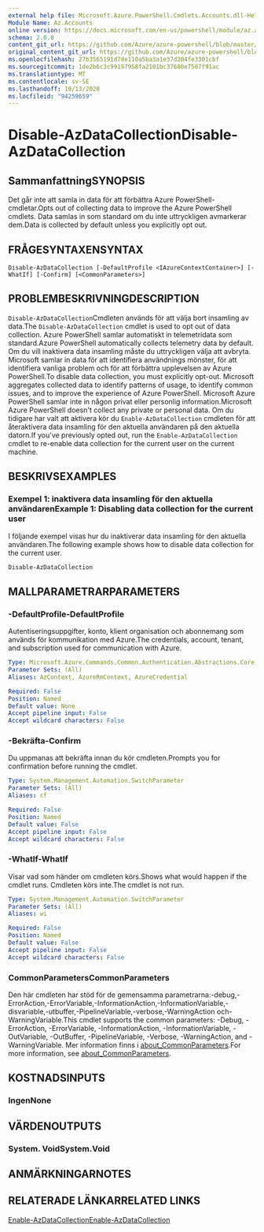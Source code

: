 ```yaml
---
external help file: Microsoft.Azure.PowerShell.Cmdlets.Accounts.dll-Help.xml
Module Name: Az.Accounts
online version: https://docs.microsoft.com/en-us/powershell/module/az.accounts/disable-azdatacollection
schema: 2.0.0
content_git_url: https://github.com/Azure/azure-powershell/blob/master/src/Accounts/Accounts/help/Disable-AzDataCollection.md
original_content_git_url: https://github.com/Azure/azure-powershell/blob/master/src/Accounts/Accounts/help/Disable-AzDataCollection.md
ms.openlocfilehash: 27b3565191d7de110a5ba3a1e37d204fe3301cbf
ms.sourcegitcommit: 1de2b6c3c99197958fa2101bc37680e7507f91ac
ms.translationtype: MT
ms.contentlocale: sv-SE
ms.lasthandoff: 10/13/2020
ms.locfileid: "94259659"
---
```

# <span data-ttu-id="962e6-101">Disable-AzDataCollection</span><span class="sxs-lookup"><span data-stu-id="962e6-101">Disable-AzDataCollection</span></span>

## <span data-ttu-id="962e6-102">Sammanfattning</span><span class="sxs-lookup"><span data-stu-id="962e6-102">SYNOPSIS</span></span>
<span data-ttu-id="962e6-103">Det går inte att samla in data för att förbättra Azure PowerShell-cmdletar.</span><span class="sxs-lookup"><span data-stu-id="962e6-103">Opts out of collecting data to improve the Azure PowerShell cmdlets.</span></span> <span data-ttu-id="962e6-104">Data samlas in som standard om du inte uttryckligen avmarkerar dem.</span><span class="sxs-lookup"><span data-stu-id="962e6-104">Data is collected by default unless you explicitly opt out.</span></span>

## <span data-ttu-id="962e6-105">FRÅGESYNTAXEN</span><span class="sxs-lookup"><span data-stu-id="962e6-105">SYNTAX</span></span>

```
Disable-AzDataCollection [-DefaultProfile <IAzureContextContainer>] [-WhatIf] [-Confirm] [<CommonParameters>]
```

## <span data-ttu-id="962e6-106">PROBLEMBESKRIVNING</span><span class="sxs-lookup"><span data-stu-id="962e6-106">DESCRIPTION</span></span>

<span data-ttu-id="962e6-107">`Disable-AzDataCollection`Cmdleten används för att välja bort insamling av data.</span><span class="sxs-lookup"><span data-stu-id="962e6-107">The `Disable-AzDataCollection` cmdlet is used to opt out of data collection.</span></span> <span data-ttu-id="962e6-108">Azure PowerShell samlar automatiskt in telemetridata som standard.</span><span class="sxs-lookup"><span data-stu-id="962e6-108">Azure PowerShell automatically collects telemetry data by default.</span></span> <span data-ttu-id="962e6-109">Om du vill inaktivera data insamling måste du uttryckligen välja att avbryta. Microsoft samlar in data för att identifiera användnings mönster, för att identifiera vanliga problem och för att förbättra upplevelsen av Azure PowerShell.</span><span class="sxs-lookup"><span data-stu-id="962e6-109">To disable data collection, you must explicitly opt-out. Microsoft aggregates collected data to identify patterns of usage, to identify common issues, and to improve the experience of Azure PowerShell.</span></span> <span data-ttu-id="962e6-110">Microsoft Azure PowerShell samlar inte in någon privat eller personlig information.</span><span class="sxs-lookup"><span data-stu-id="962e6-110">Microsoft Azure PowerShell doesn't collect any private or personal data.</span></span> <span data-ttu-id="962e6-111">Om du tidigare har valt att aktivera kör du `Enable-AzDataCollection` cmdleten för att återaktivera data insamling för den aktuella användaren på den aktuella datorn.</span><span class="sxs-lookup"><span data-stu-id="962e6-111">If you've previously opted out, run the `Enable-AzDataCollection` cmdlet to re-enable data collection for the current user on the current machine.</span></span>

## <span data-ttu-id="962e6-112">BESKRIVS</span><span class="sxs-lookup"><span data-stu-id="962e6-112">EXAMPLES</span></span>

### <span data-ttu-id="962e6-113">Exempel 1: inaktivera data insamling för den aktuella användaren</span><span class="sxs-lookup"><span data-stu-id="962e6-113">Example 1: Disabling data collection for the current user</span></span>

<span data-ttu-id="962e6-114">I följande exempel visas hur du inaktiverar data insamling för den aktuella användaren.</span><span class="sxs-lookup"><span data-stu-id="962e6-114">The following example shows how to disable data collection for the current user.</span></span>

```powershell
Disable-AzDataCollection
```

## <span data-ttu-id="962e6-115">MALLPARAMETRAR</span><span class="sxs-lookup"><span data-stu-id="962e6-115">PARAMETERS</span></span>

### <span data-ttu-id="962e6-116">-DefaultProfile</span><span class="sxs-lookup"><span data-stu-id="962e6-116">-DefaultProfile</span></span>

<span data-ttu-id="962e6-117">Autentiseringsuppgifter, konto, klient organisation och abonnemang som används för kommunikation med Azure.</span><span class="sxs-lookup"><span data-stu-id="962e6-117">The credentials, account, tenant, and subscription used for communication with Azure.</span></span>

```yaml
Type: Microsoft.Azure.Commands.Common.Authentication.Abstractions.Core.IAzureContextContainer
Parameter Sets: (All)
Aliases: AzContext, AzureRmContext, AzureCredential

Required: False
Position: Named
Default value: None
Accept pipeline input: False
Accept wildcard characters: False
```

### <span data-ttu-id="962e6-118">-Bekräfta</span><span class="sxs-lookup"><span data-stu-id="962e6-118">-Confirm</span></span>

<span data-ttu-id="962e6-119">Du uppmanas att bekräfta innan du kör cmdleten.</span><span class="sxs-lookup"><span data-stu-id="962e6-119">Prompts you for confirmation before running the cmdlet.</span></span>

```yaml
Type: System.Management.Automation.SwitchParameter
Parameter Sets: (All)
Aliases: cf

Required: False
Position: Named
Default value: False
Accept pipeline input: False
Accept wildcard characters: False
```

### <span data-ttu-id="962e6-120">-WhatIf</span><span class="sxs-lookup"><span data-stu-id="962e6-120">-WhatIf</span></span>

<span data-ttu-id="962e6-121">Visar vad som händer om cmdleten körs.</span><span class="sxs-lookup"><span data-stu-id="962e6-121">Shows what would happen if the cmdlet runs.</span></span> <span data-ttu-id="962e6-122">Cmdleten körs inte.</span><span class="sxs-lookup"><span data-stu-id="962e6-122">The cmdlet is not run.</span></span>

```yaml
Type: System.Management.Automation.SwitchParameter
Parameter Sets: (All)
Aliases: wi

Required: False
Position: Named
Default value: False
Accept pipeline input: False
Accept wildcard characters: False
```

### <span data-ttu-id="962e6-123">CommonParameters</span><span class="sxs-lookup"><span data-stu-id="962e6-123">CommonParameters</span></span>

<span data-ttu-id="962e6-124">Den här cmdleten har stöd för de gemensamma parametrarna:-debug,-ErrorAction,-ErrorVariable,-InformationAction,-InformationVariable,-disvariable,-utbuffer,-PipelineVariable,-verbose,-WarningAction och-WarningVariable.</span><span class="sxs-lookup"><span data-stu-id="962e6-124">This cmdlet supports the common parameters: -Debug, -ErrorAction, -ErrorVariable, -InformationAction, -InformationVariable, -OutVariable, -OutBuffer, -PipelineVariable, -Verbose, -WarningAction, and -WarningVariable.</span></span> <span data-ttu-id="962e6-125">Mer information finns i [about_CommonParameters](/powershell/module/microsoft.powershell.core/about/about_commonparameters).</span><span class="sxs-lookup"><span data-stu-id="962e6-125">For more information, see [about_CommonParameters](/powershell/module/microsoft.powershell.core/about/about_commonparameters).</span></span>

## <span data-ttu-id="962e6-126">KOSTNADS</span><span class="sxs-lookup"><span data-stu-id="962e6-126">INPUTS</span></span>

### <span data-ttu-id="962e6-127">Ingen</span><span class="sxs-lookup"><span data-stu-id="962e6-127">None</span></span>

## <span data-ttu-id="962e6-128">VÄRDEN</span><span class="sxs-lookup"><span data-stu-id="962e6-128">OUTPUTS</span></span>

### <span data-ttu-id="962e6-129">System. Void</span><span class="sxs-lookup"><span data-stu-id="962e6-129">System.Void</span></span>

## <span data-ttu-id="962e6-130">ANMÄRKNINGAR</span><span class="sxs-lookup"><span data-stu-id="962e6-130">NOTES</span></span>

## <span data-ttu-id="962e6-131">RELATERADE LÄNKAR</span><span class="sxs-lookup"><span data-stu-id="962e6-131">RELATED LINKS</span></span>

[<span data-ttu-id="962e6-132">Enable-AzDataCollection</span><span class="sxs-lookup"><span data-stu-id="962e6-132">Enable-AzDataCollection</span></span>](./Enable-AzDataCollection.md)
